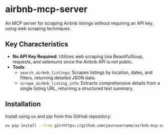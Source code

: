 # airbnb-mcp-server
An MCP server for scraping Airbnb listings without requiring an API key, using web scraping techniques.

## Key Characteristics
- **No API Key Required**: Utilizes web scraping (via BeautifulSoup, requests, and selenium) since the Airbnb API is not public.
- **Tools**: 
  - `search_airbnb_listings`: Scrapes listings by location, dates, and filters, returning detailed JSON data.
  - `scrape_airbnb_listing_info`: Extracts comprehensive details from a single listing URL, returning a structured text summary.

## Installation
Install using uv and pip from this GitHub repository:
```bash
uv pip install --from git+https://github.com/yourusername/airbnb-mcp-server